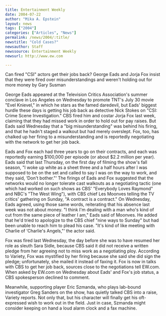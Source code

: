 ```yaml
---
title: Entertainment Weekly
date: 2004-07-22
author: "Mika A. Epstein"
layout: news
tags: ["2004"]
categories: ["Articles", "News"]
permalink: /news/2004/:title/
newstitle: "Cold Cases?"
newsauthor: Staff
newssource: Entertainment Weekly
newsurl: http://www.ew.com

---
```


Can fired "CSI" actors get their jobs back? George Eads and Jorja Fox insist that they were fired over misunderstandings and weren't holding out for more money by Gary Susman

George Eads appeared at the Television Critics Association's summer conclave in Los Angeles on Wednesday to promote TNT's July 30 movie "Evel Knievel," in which he stars as the famed daredevil, but Eads' biggest hurdle these days is getting his job back as detective Nick Stokes on "CSI: Crime Scene Investigation." CBS fired him and costar Jorja Fox last week, claiming that they had missed work in order to hold out for pay raises. But Eads said Wednesday that a "big misunderstanding" was behind his firing, and that he hadn't staged a walkout but had merely overslept. Fox, too, has chalked up her firing to a misunderstanding and is reportedly negotiating with the network to get her job back.

Eads and Fox each had three years to go on their contracts, and each was reportedly earning $100,000 per episode (or about $2.2 million per year). Eads said that last Thursday, on the first day of filming the show's fall season, "I woke up white as a sheet three and a half hours after I was supposed to be on the set and called to say I was on the way to work, and they said, &#8216;Don't bother."&#8216; The firings of Eads and Fox suggested that the networks would no longer tolerate cast walkouts as a negotiating tactic (one which had worked on such shows as CBS' "Everybody Loves Raymond" and NBC's "The West Wing"), with CBS chief Les Moonves telling the TV critics' gathering on Sunday, "A contract is a contract." On Wednesday, Eads agreed, using those same words, reiterating that his absence last week was not about money. "I think I'm dealing with a man who's kind of cut from the same piece of leather I am," Eads said of Moonves. He added that he'd tried to apologize to the CBS chief "nine ways to Sunday" but had been unable to reach him to plead his case. "It's kind of like meeting with Charlie of &#8216;Charlie's Angels,"&#8216; the actor said.

Fox was fired last Wednesday, the day before she was to have resumed her role as sleuth Sara Sidle, because CBS said it did not receive a written pledge from her agreeing not to miss work as a negotiating ploy. According to Variety, Fox was mystified by her firing because she said she did sign the pledge; unfortunately, she mailed it instead of faxing it. Fox is now in talks with CBS to get her job back, sources close to the negotiations tell EW.com. When asked by EW.com on Wednesday about Eads' and Fox's job status, a CBS spokesperson declined to comment.

Meanwhile, supporting player Eric Szmanda, who plays lab-bound investigator Greg Sanders on the show, has quietly talked CBS into a raise, Variety reports. Not only that, but his character will finally get his oft-expressed wish to work out in the field. Just in case, Szmanda might consider keeping on hand a loud alarm clock and a fax machine.

